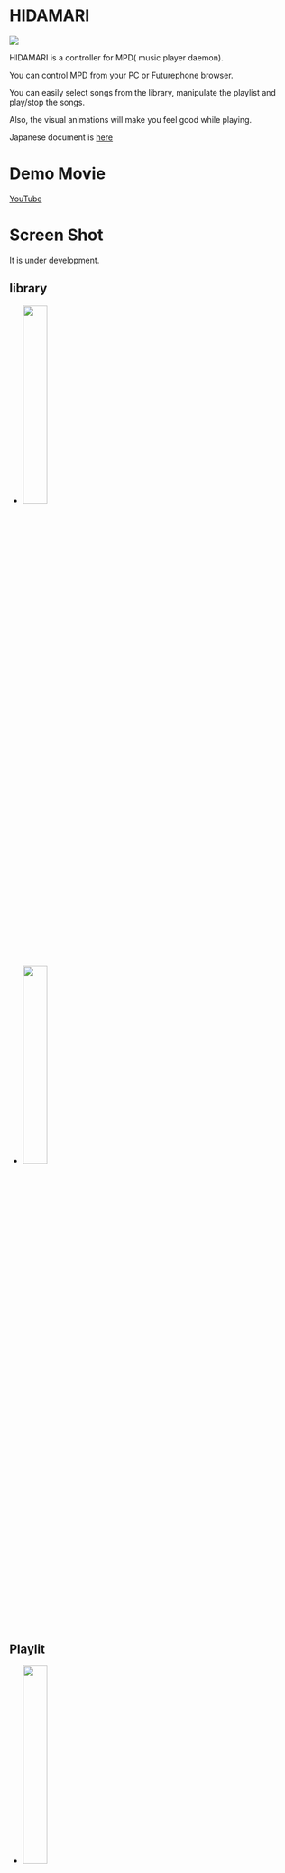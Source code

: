 # HIDAMARI

<img src="hidamari.png" >

HIDAMARI is a controller for MPD( music player daemon).

You can control MPD from your PC or Futurephone browser.

You can easily select songs from the library, manipulate the playlist and play/stop the songs.

Also, the visual animations will make you feel good while playing.

Japanese document is [here](./README.md)

# Demo Movie

[YouTube](https://youtu.be/_FmcRL2XlY8)

# Screen Shot

It is under development.

## library

 - <img src="screenshot/001.png" width="30%" >
 - <img src="screenshot/002.png" width="30%" >

## Playlit

 - <img src="screenshot/003.png" width="30%" >
 - <img src="screenshot/004.png" width="30%" >
 - <img src="screenshot/005.png" width="30%" >


 ## Player

 - <img src="screenshot/006.png" width="30%" >
 - <img src="screenshot/007.png" width="30%" >
 - <img src="screenshot/008.png" width="30%" > spectrum visualize
 - <img src="screenshot/009.png" width="30%" > spectrum visualize
 - <img src="screenshot/010.png" width="30%" > spectrum visualize
 - <img src="screenshot/011.png" width="30%" > spectrum visualize full screen mode

# Feature

 - It is implemented by RUST. It is basically a web service with tokio, hyper and wrap.
 - You can play/stop the playlist, adjust the volume, edit the playlist, view the library, and perform other basic MPD operations via a browser. In addition, the websocket is used to send the MPD status and spectrum information to the browser in real time.
 - The MPD's FIFO output is used to FFT-analyze the PCM data and send the spectral information to the browser. This allows the browser to visualize the spectral information of the music.
 - PCM data input from ALSA can be converted to an http stream by HIDAMARI and played back by MPD. This makes it possible to play back the line input of the sound source board, and by using [bluealsa](https://github.com/Arkq/bluez-alsa), you can also play back music from other Bluetooth devices in MPD format.
    - ALSA to input seems to be enhanced in MPD 0.22.x, but it doesn't work well with the current release of MPD 0.21.x.
 - The FIFO output of the MPD can be redirected from HIDAMARI directly to the ALSA output. This allows you to use [bluealsa](https://github.com/Arkq/bluez-alsa) to play music on other Bluetooth devices.
    - Output to ALSA can also be done with MPD, but since output devices cannot be added dynamically, the MPD must be restarted each time, which is not necessary with HIDAMARI.
 - The HTTP output of the MPD can be proxied by HIDAMARI. This allows you to get the HTTP output of the MPD using the same path as the http access to HIDAMARI.
 - You can manage your bluetooth devices from your browser. bluetooth pairing can be done from your browser.
    - MPD can be used as a Bluetooth music source or as a Bluetooth speaker in the browser.
 - You can get album art. Album art can be retrieved from either local music file tag data, an image file on a local directory, or a UPNP server (DLNA server).
    - Album art seems to be enhanced in MPD 0.22.x, but it doesn't work well in the current release of MPD 0.21.x.
 - All operations on MPD and HIDAMARI can be done in http REST format from JavaScript and so on. This makes it possible to customize the UI in your own way. You can also customize the visualization of vector information.

# Build and Run.

## Debian or Raspbian ( Raspberry Pi OS )

 - Install the following
    - mpd
    - bluez
    - bluealsa

 - By using the FIFO output of mpd, make the following settings in /etc/mpd.conf and restart mpd.
```
audio_output {
    type                    "fifo"
    name                    "my_fifo"
    path                    "/tmp/mpd.fifo"
    format                  "44100:16:2"
}
```
```
$ systemctl restart mpd.service
```

 - To enable the bluealsa profile, modify the /lib/systemd/system/bluealsa.service script as follows
```
[Unit]
Description=BluezALSA proxy
Requires=bluetooth.service
After=bluetooth.service
[Service]
Type=simple
User=root
ExecStart=/usr/bin/bluealsa -p a2dp-source -p a2dp-sink
```
```
$ systemctl daemon-reload
$ systemctl restart bluealsa.service
```

 - Install the libraries needed for the build.
```
$ apt-get install libasound2-dev libflac-dev libflac8 libogg-dev libogg0
$ apt-get install libdbus-1-dev libdbus-1-3 libsystemd-dev libsystemd0 liblz4-dev liblz4-1 liblzma-dev liblzma5 libgcrypt20-dev libgcrypt20 libgpg-error-dev libgpg-error0
```
    - You need the following libraries
    - libasound2-dev
    - libflac-dev libflac8
    - libogg-dev libogg0
    - libdbus-1-dev libdbus-1-3
    - libsystemd-dev libsystemd0
    - liblz4-dev liblz4-1
    - liblzma-dev liblzma5
    - libgcrypt20-dev libgcrypt20
    - libgpg-error-dev libgpg-error0

 - For libflac, do the following to avoid a compile error
```
$ cd /usr/lib/x86_64-linux-gnu
or
$ cd /usr/lib/arm-linux-gnueabihf
```
```
$ ln -s libFLAC.so libflac.so
```

 - Get the source and compile it.
```
$ git clone https://github.com/zuntan/hidamari.git
$ cd hidamari
$ cargo build --release
```
    - If possible, compile with --release. If you compile with --debug, the CPU load is high and the execution is slow.

 - Add a bluetooth group to the group of executing (or compiling) users. Without this, you will not be able to control bluetooth from HIDAMARI.
```
$ usermod -G bluetooth -a <<User>>
```

 - Check hidamari.conf. See below for the values in hidamari.conf.

 - Execution.
```
$ cargo run --release
```

## Debian cross-build for Raspberry Pi

 - As a prerequisite, you should be able to compile with Debian as described above.

 - Install a toolchain. For example, install ~/gcc-arm-8.3-2019.03-x86_64-arm-linux-gnueabihf.
```
$ cd ~
$ wget https://dl.armbian.com/_toolchains/gcc-arm-8.3-2019.03-x86_64-arm-linux-gnueabihf.tar.xz
$ tar xvJf gcc-arm-8.3-2019.03-x86_64-arm-linux-gnueabihf.tar.xz
$ vi ~/.profile
export PATH="$HOME/.cargo/bin:$HOME/gcc-arm-8.3-2019.03-x86_64-arm-linux-gnueabihf/bin:$PATH"
```

 - Add the raspbian repository to the APT system.
```
$ cat <EOT > /etc/apt/sources.list.d/raspbian.list
deb [arch=armhf] http://archive.raspbian.org/raspbian jessie main contrib non-free
EOT
$ wget https://archive.raspbian.org/raspbian.public.key -O - | apt-key add -
$ dpkg --add-architecture armhf
$ dpkg --print-foreign-architectures
```

 - Implements a library for armhf.
```
$ apt-get update
$ apt-get install libasound2-dev:armhf libflac-dev:armhf libflac8:armhf libogg-dev:armhf libogg0:armhf
$ apt-get install libdbus-1-dev:armhf libdbus-1-3:armhf libsystemd-dev:armhf libsystemd0:armhf liblz4-dev:armhf liblz4-1:armhf liblzma-dev:armhf liblzma5:armhf libgcrypt20-dev:armhf libgcrypt20:armhf libgpg-error-dev:armhf libgpg-error0:armhf
```

 - For libflac, do the following to avoid a compile error
 ```
$ cd /usr/lib/arm-linux-gnueabihf
$ ln -s libFLAC.so libflac.so
```

 - Build with cargo. We need to set some environment variables.
```
$ export PKG_CONFIG_armv7_unknown_linux_gnueabihf=1
$ export PKG_CONFIG_PATH_armv7_unknown_linux_gnueabihf=/lib/arm-linux-gnueabihf/pkgconfig
$ cargo build --release --target armv7-unknown-linux-gnueabihf
```

 - Check the built file.
```
$ file target/armv7-unknown-linux-gnueabihf/release/hidamari
target/armv7-unknown-linux-gnueabihf/release/hidamari: ELF 32-bit LSB shared object, ARM, EABI5 version 1 (SYSV), dynamically linked, interpreter /lib/ld-linux-armhf.so.3, for GNU/Linux 3.2.0, with debug_info, not stripped
```

 - Transfer the generated executable file to your Raspberry Pi and then run it on your Raspberry Pi.

# Files needed for execution

 - hidamari
    - executable program
 - hidamari.conf
    - Configuration file. The hidamari.conf in the same directory or in /etc is referenced. (You can also specify it as the first argument at runtime.)
 - hidamari_dyn.conf
    - Dynamic configuration file. The configuration file is saved each time you change the settings on the UI. You can specify the location in hidamari.conf. By default, it is the same directory as the execution of the main application.
 - _contents
    - It contains html, javascript, etc. for use with hidamari. You can specify the directory location in hidamari.conf. By default, it is the same directory as the main execution.

# hidamari.conf

 - The file format is toml.
```
#
# The format of this file is TOML.
#
config_dyn          = "hidamari_dyn.conf"
bind_addr           = "0.0.0.0:18080"
mpd_addr            = "127.0.0.1:6600"
mpd_httpd_url       = "http://127.0.0.1:8080"
self_url_for_mpd    = ""
mpd_protolog        = false
mpd_fifo            = "/tmp/mpd.fifo"
mpd_fifo_fftmode    = 0
contents_dir        = ""
albumart_upnp       = false
albumart_localdir   = "/var/lib/mpd/music"
```
    - config_dyn : file path
        - Specify the file path for hidamari_dyn.conf.
    - bind_addr : ipaddr
        - Specify the port on which HIDAMARI listens for HTTP services.
    - mpd_addr : ipaddr
        - Specify the service listen port of MPD from HIDAMARI's point of view.
    - mpd_httpd_url : URI
        - Specifies the listen port for the HTTP stream service in MPD as seen by HIDAMARI. This will be used for stream proxies. If you don't need it, set it to "".
    - self_url_for_mpd : ipaddr
        - Specify the HIDAMARI alsa stream protocol to be presented to MPD. If this value is "", then http://127.0.0.1:<<bind_addr's port value>> will be used. This is the URL prefix for the HIDAMARI HTTP service from MPD's point of view.
    - mpd_protolog : true/false
        - This switch is used to log the execution of MPD commands.
    - mpd_fifo : File path
        - Specifies the path to the MPD FIFO pipe.
    - mpd_fifo_fftmode : 0 - 5
        - Specifies the mode of FFT processing. Normally 0. (Buffer size: 4096, buffer slide size: 2048, frequency resolution: 1/2 oct )
        - Changing the value changes the buffer size, buffer slide size and frequency resolution of the FFT process. The higher the number, the worse the accuracy is, and the lower the load is.
    - contents_dir : File path.
        - The directory path to the directory where hidamari html, javascript, etc. are stored. If this value is "", the current path /_contents is referenced.
    - albumart_upnp : true/false
        - If the database of MPD is upnp, set this to true.
    - albumart_localdir : File path
        - When albumart is acquired, albumart is acquired from the music files under the specified directory.

# API.

todo.

# Implementation Overview

todo.

# See also
 - blog
    - https://zuntansan.hatenablog.jp/

